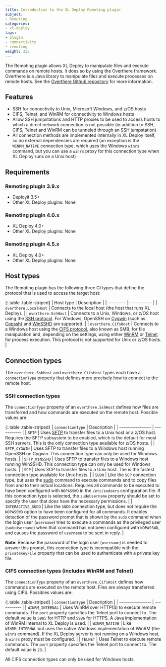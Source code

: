 ```yaml
---
title: Introduction to the XL Deploy Remoting plugin
subject:
- Remoting
categories:
- xl-deploy
tags:
- plugin
- connectivity
- remoting
weight: 335
---
```


The Remoting plugin allows XL Deploy to manipulate files and execute commands on remote hosts. It does so by using the Overthere framework. Overthere is a Java library to manipulate files and execute processes on remote hosts. See the [Overthere Github repository](https://github.com/xebialabs/overthere) for more information.

## Features

* SSH for connectivity to Unix, Microsoft Windows, and z/OS hosts
* CIFS, Telnet, and WinRM for connectivity to Windows hosts
* Allow SSH jumpstations and HTTP proxies to be used to access hosts to which a direct network connection is not possible (in addition to SSH, CIFS, Telnet and WinRM can be tunneled through an SSH jumpstation)
* All connection methods are implemented internally in XL Deploy itself, so no external dependencies are required (an exception is the `WINRM_NATIVE` connection type, which uses the Windows `winrs` command, but you can use a `winrs` proxy for this connection type when XL Deploy runs on a Unix host)

## Requirements

### Remoting plugin 3.9.x

* Deployit 3.5+
* Other XL Deploy plugins: None

### Remoting plugin 4.0.x

* XL Deploy 4.0+
* Other XL Deploy plugins: None

### Remoting plugin 4.5.x

* XL Deploy 4.0+
* Other XL Deploy plugins: None

## Host types

The Remoting plugin has the following three CI types that define the protocol that is used to access the target host:

{:.table .table-striped}
| Host type | Description |
| --------- | ----------- |
| `overthere.LocalHost` | Connects to the local host (the host that runs XL Deploy). |
| `overthere.SshHost` | Connects to a Unix, Windows, or z/OS host using the [SSH protocol](http://en.wikipedia.org/wiki/Secure_Shell). For Windows, OpenSSH on [Cygwin](http://www.cygwin.com) (such as [Copssh](https://www.itefix.no/i2/copssh)) and [WinSSHD](http://www.bitvise.com/winsshd) are supported. |
| `overthere.CifsHost` | Connects to a Windows host using the [CIFS protocol](http://en.wikipedia.org/wiki/Server_Message_Block), also known as SMB, for file manipulation and, depending on the settings, using either [WinRM](http://en.wikipedia.org/wiki/WS-Management) or [Telnet](http://en.wikipedia.org/wiki/Telnet) for process execution. This protocol is not supported for Unix or z/OS hosts. |

## Connection types

The `overthere.SshHost` and `overthere.CifsHost` types each have a `connectionType` property that defines more precisely how to connect to the remote host.

### SSH connection types

The `connectionType` property of an `overthere.SshHost` defines how files are transferred and how commands are executed on the remote host. Possible values are:

{:.table .table-striped}
| `connectionType` | Description |
| ---------------- | ----------- |
| `SFTP` | Uses [SFTP](http://en.wikipedia.org/wiki/SSH_File_Transfer_Protocol) to transfer files to a Unix host or a z/OS host. Requires the SFTP subsystem to be enabled, which is the default for most SSH servers. This is the only connection type available for z/OS hosts. |
| `SFTP_CYGWIN` | Uses SFTP to transfer files to a Windows host running OpenSSH on Cygwin. This connection type can only be used for Windows hosts. |
| `SFTP_WINSSHD` | Uses SFTP to transfer files to a Windows host running WinSSHD. This connection type can only be used for Windows hosts. |
| `SCP` | Uses SCP to transfer files to a Unix host. The is the fastest connection type available for Unix hosts. |
| `SUDO` | Like the `SCP` connection type, but uses the [sudo](http://en.wikipedia.org/wiki/Sudo) command to execute commands and to copy files from and to their actual locations. Requires all commands to be executed to have been configured with `NOPASSWD` in the `/etc/sudoers` configuration file. If this connection type is selected, the `sudoUsername` property should be set to specify the user that _does_ have the necessary permissions. |
| `INTERACTIVE_SUDO` | Like the `SUDO` connection type, but does not require the `NOPASSWD` option to have been configured for all commands. It enables detection of the password prompt that is shown by the `sudo` command when the login user (`username`) tries to execute a commands as the privileged user (`sudoUsername`) when that command has not been configured with `NOPASSWD`, and causes the password of `username` to be sent in reply. |

**Note**: Because the password of the login user (`username`) is needed to answer this prompt, this connection type is incompatible with the `privateKeyFile` property that can be used to authenticate with a private key file.

### CIFS connection types (includes WinRM and Telnet)

The `connectionType` property of an `overthere.CifsHost` defines how commands are executed on the remote host. Files are always transferred using CIFS. Possibles values are:

{:.table .table-striped}
| `connectionType` | Description |
| ---------------- | ----------- |
| `WINRM_INTERNAL` | Uses WinRM over HTTP(S) to execute remote commands. The `port` property specifies the Telnet port to connect to. The default value is `5985` for HTTP and `5986` for HTTPS. A Java implementation of WinRM internal to XL Deploy is used. |
| `WINRM_NATIVE` | Like `WINRM_INTERNAL` but uses the native Windows implementation of WinRM (the `winrs` command). If the XL Deploy server is not running on a Windows host, a `winrs` proxy must be configured. |
| `TELNET` | Uses Telnet to execute remote commands. The `port` property specifies the Telnet port to connect to. The default value is `23`. |

All CIFS connection types can only be used for Windows hosts.
